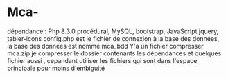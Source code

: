 # Mca-
dépendance : Php 8.3.0 procédural, MySQL, bootstrap, JavaScript jquery, tabler-icons 
config.php est le fichier de connexion à la base des données, la base des données est nommé mca_bdd
Y'a un fichier compresser mca.zip je compresser le dossier contenants les dépendances et quelques fichier aussi , cepandant utiliser les fichiers qui sont dans l'espace principale pour moins d'embiguité
